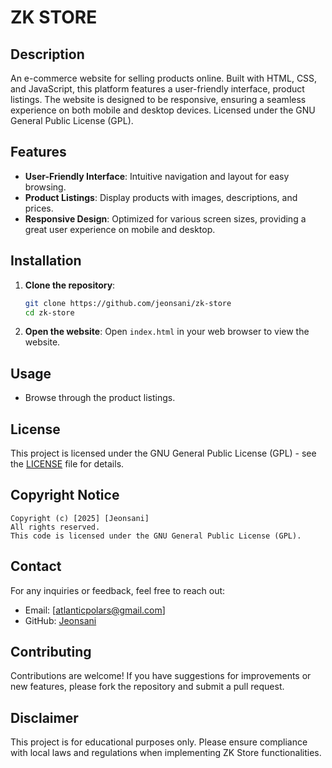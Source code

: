 # ZK STORE

## Description
An e-commerce website for selling products online. Built with HTML, CSS, and JavaScript, this platform features a user-friendly interface, product listings. The website is designed to be responsive, ensuring a seamless experience on both mobile and desktop devices. Licensed under the GNU General Public License (GPL).

## Features
- **User-Friendly Interface**: Intuitive navigation and layout for easy browsing.
- **Product Listings**: Display products with images, descriptions, and prices.
- **Responsive Design**: Optimized for various screen sizes, providing a great user experience on mobile and desktop.

## Installation
1. **Clone the repository**:
   ```bash
   git clone https://github.com/jeonsani/zk-store
   cd zk-store
   ```

2. **Open the website**:
   Open `index.html` in your web browser to view the website.

## Usage
- Browse through the product listings.

## License
This project is licensed under the GNU General Public License (GPL) - see the [LICENSE](LICENSE) file for details.

## Copyright Notice
```
Copyright (c) [2025] [Jeonsani]
All rights reserved.
This code is licensed under the GNU General Public License (GPL).
```

## Contact
For any inquiries or feedback, feel free to reach out:
- Email: [atlanticpolars@gmail.com]
- GitHub: [Jeonsani](https://github.com/Jeonsani)

## Contributing
Contributions are welcome! If you have suggestions for improvements or new features, please fork the repository and submit a pull request.

## Disclaimer
This project is for educational purposes only. Please ensure compliance with local laws and regulations when implementing ZK Store functionalities.
